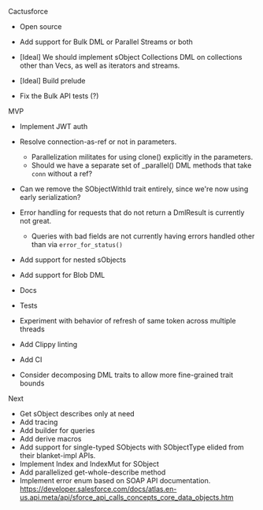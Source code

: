 Cactusforce

- Open source
- Add support for Bulk DML or Parallel Streams or both
- [Ideal] We should implement sObject Collections DML on collections other than Vecs, as well as iterators and streams.

- [Ideal] Build prelude
- Fix the Bulk API tests (?)

MVP

- Implement JWT auth
- Resolve connection-as-ref or not in parameters.

  - Parallelization militates for using clone() explicitly in the parameters.
  - Should we have a separate set of \_parallel() DML methods that take `conn` without a ref?

- Can we remove the SObjectWithId trait entirely, since we're now using early serialization?
- Error handling for requests that do not return a DmlResult is currently not great.

  - Queries with bad fields are not currently having errors handled other than via `error_for_status()`

- Add support for nested sObjects
- Add support for Blob DML
- Docs
- Tests
- Experiment with behavior of refresh of same token across multiple threads
- Add Clippy linting
- Add CI
- Consider decomposing DML traits to allow more fine-grained trait bounds

Next

- Get sObject describes only at need
- Add tracing
- Add builder for queries
- Add derive macros
- Add support for single-typed SObjects with SObjectType elided from their blanket-impl APIs.
- Implement Index and IndexMut for SObject
- Add parallelized get-whole-describe method
- Implement error enum based on SOAP API documentation. https://developer.salesforce.com/docs/atlas.en-us.api.meta/api/sforce_api_calls_concepts_core_data_objects.htm
